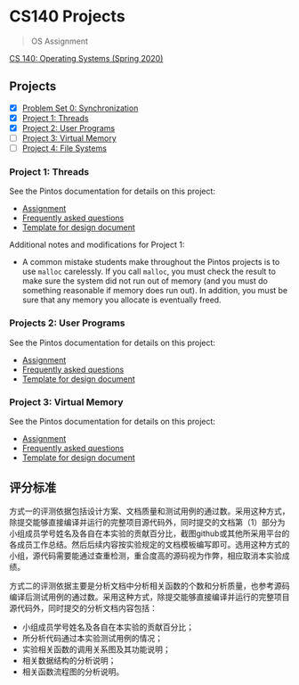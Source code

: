 # CS140 Projects
> OS Assignment

[CS 140: Operating Systems (Spring 2020)](http://web.stanford.edu/~ouster/cgi-bin/cs140-spring20/index.php)

## Projects

- [x] [Problem Set 0: Synchronization](http://web.stanford.edu/~ouster/cgi-bin/cs140-spring20/problemSet0.php)
- [x] [Project 1: Threads](http://web.stanford.edu/~ouster/cgi-bin/cs140-spring20/pintosProjects.php)
- [x] [Project 2: User Programs](http://web.stanford.edu/~ouster/cgi-bin/cs140-spring20/pintosProjects.php)
- [ ] [Project 3: Virtual Memory](http://web.stanford.edu/~ouster/cgi-bin/cs140-spring20/pintosProjects.php)
- [ ] [Project 4: File Systems](http://web.stanford.edu/~ouster/cgi-bin/cs140-spring20/pintosProjects.php)

### Project 1: Threads

See the Pintos documentation for details on this project:

- [Assignment](http://web.stanford.edu/~ouster/cgi-bin/cs140-spring20/pintos/pintos_2.html)
- [Frequently asked questions](http://web.stanford.edu/~ouster/cgi-bin/cs140-spring20/pintos/pintos_2.html#Project%201%20FAQ)
- [Template for design document](http://web.stanford.edu/~ouster/cgi-bin/cs140-spring20/pintos/threads.tmpl)

Additional notes and modifications for Project 1:

- A common mistake students make throughout the Pintos projects is to use `malloc` carelessly. If you call `malloc`, you must check the result to make sure the system did not run out of memory (and you must do something reasonable if memory does run out). In addition, you must be sure that any memory you allocate is eventually freed.

### Projects 2: User Programs

See the Pintos documentation for details on this project:

- [Assignment](http://web.stanford.edu/~ouster/cgi-bin/cs140-spring20/pintos/pintos_3.html)
- [Frequently asked questions](http://web.stanford.edu/~ouster/cgi-bin/cs140-spring20/pintos/pintos_3.html#Project%202%20FAQ)
- [Template for design document](http://web.stanford.edu/~ouster/cgi-bin/cs140-spring20/pintos/userprog.tmpl)

### Project 3: Virtual Memory

See the Pintos documentation for details on this project:

- [Assignment](http://web.stanford.edu/~ouster/cgi-bin/cs140-spring20/pintos/pintos_4.html)
- [Frequently asked questions](http://web.stanford.edu/~ouster/cgi-bin/cs140-spring20/pintos/pintos_4.html#Project%203%20FAQ)
- [Template for design document](http://web.stanford.edu/~ouster/cgi-bin/cs140-spring20/pintos/vm.tmpl)

## 评分标准

方式一的评测依据包括设计方案、文档质量和测试用例的通过数。采用这种方式，除提交能够直接编译并运行的完整项目源代码外，同时提交的文档第（1）部分为小组成员学号姓名及各自在本实验的贡献百分比，截图github或其他所采用平台的各成员工作总结。然后后续内容按实验规定的文档模板编写即可。选用这种方式的小组，源代码需要能通过查重检测，重合度高的源码视为作弊，相应取消本实验成绩。

方式二的评测依据主要是分析文档中分析相关函数的个数和分析质量，也参考源码编译后测试用例的通过数。采用这种方式，除提交能够直接编译并运行的完整项目源代码外，同时提交的分析文档内容包括：

- 小组成员学号姓名及各自在本实验的贡献百分比；
- 所分析代码通过本实验测试用例的情况；
- 实验相关函数的调用关系图及其功能说明；
- 相关数据结构的分析说明；
- 相关函数流程图的分析说明。
